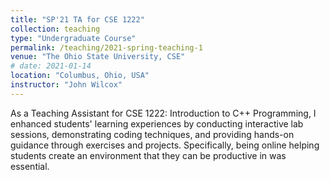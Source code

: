 ```yaml
---
title: "SP'21 TA for CSE 1222"
collection: teaching
type: "Undergraduate Course"
permalink: /teaching/2021-spring-teaching-1
venue: "The Ohio State University, CSE"
# date: 2021-01-14
location: "Columbus, Ohio, USA"
instructor: "John Wilcox"
---
```


As a Teaching Assistant for CSE 1222: Introduction to C++ Programming, I enhanced students' learning experiences by conducting interactive lab sessions, demonstrating coding techniques, and providing hands-on guidance through exercises and projects. Specifically, being online helping students create an environment that they can be productive in was essential.
